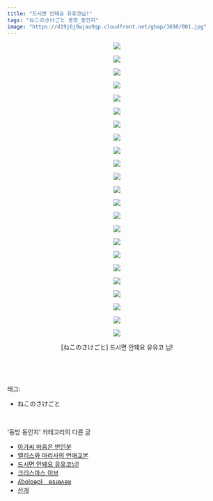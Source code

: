 ```yaml
---
title: "드시면 안돼요 유유코님!"
tags: "ねこのさけごと 동방_동인지"
image: "https://d19j6j9wjau9qp.cloudfront.net/ghap/3690/001.jpg"
---
```

<div class="article">
<p style="text-align: center; clear: none; float: none;"><img src="{{ site.imgserver8 }}/ghap/3690/001.jpg"/></p>
<p style="text-align: center; clear: none; float: none;"><img src="{{ site.imgserver8 }}/ghap/3690/002.jpg"/></p>
<p style="text-align: center; clear: none; float: none;"><img src="{{ site.imgserver8 }}/ghap/3690/003.jpg"/></p>
<p style="text-align: center; clear: none; float: none;"><img src="{{ site.imgserver8 }}/ghap/3690/004.jpg"/></p>
<p style="text-align: center; clear: none; float: none;"><img src="{{ site.imgserver8 }}/ghap/3690/005.jpg"/></p>
<p style="text-align: center; clear: none; float: none;"><img src="{{ site.imgserver8 }}/ghap/3690/006.jpg"/></p>
<p style="text-align: center; clear: none; float: none;"><img src="{{ site.imgserver8 }}/ghap/3690/007.jpg"/></p>
<p style="text-align: center; clear: none; float: none;"><img src="{{ site.imgserver8 }}/ghap/3690/008.jpg"/></p>
<p style="text-align: center; clear: none; float: none;"><img src="{{ site.imgserver8 }}/ghap/3690/009.jpg"/></p>
<p style="text-align: center; clear: none; float: none;"><img src="{{ site.imgserver8 }}/ghap/3690/010.jpg"/></p>
<p style="text-align: center; clear: none; float: none;"><img src="{{ site.imgserver8 }}/ghap/3690/011.jpg"/></p>
<p style="text-align: center; clear: none; float: none;"><img src="{{ site.imgserver8 }}/ghap/3690/012.jpg"/></p>
<p style="text-align: center; clear: none; float: none;"><img src="{{ site.imgserver8 }}/ghap/3690/013.jpg"/></p>
<p style="text-align: center; clear: none; float: none;"><img src="{{ site.imgserver8 }}/ghap/3690/014.jpg"/></p>
<p style="text-align: center; clear: none; float: none;"><img src="{{ site.imgserver8 }}/ghap/3690/015.jpg"/></p>
<p style="text-align: center; clear: none; float: none;"><img src="{{ site.imgserver8 }}/ghap/3690/016.jpg"/></p>
<p style="text-align: center; clear: none; float: none;"><img src="{{ site.imgserver8 }}/ghap/3690/017.jpg"/></p>
<p style="text-align: center; clear: none; float: none;"><img src="{{ site.imgserver8 }}/ghap/3690/018.jpg"/></p>
<p style="text-align: center; clear: none; float: none;"><img src="{{ site.imgserver8 }}/ghap/3690/019.jpg"/></p>
<p style="text-align: center; clear: none; float: none;"><img src="{{ site.imgserver8 }}/ghap/3690/020.jpg"/></p>
<p style="text-align: center; clear: none; float: none;"><img src="{{ site.imgserver8 }}/ghap/3690/021.jpg"/></p>
<p style="text-align: center; clear: none; float: none;"><img src="{{ site.imgserver8 }}/ghap/3690/022.jpg"/></p>
<p style="text-align: center; clear: none; float: none;"><img src="{{ site.imgserver8 }}/ghap/3690/023.jpg"/></p>
<p style="text-align: center; clear: none; float: none;">[ねこのさけごと] 드시면 안돼요 유유코 님!</p>
<p><br/></p>
</div><br/>
<div class="tagTrail">
<p>태그: </p>
<ul>
<li>ねこのさけごと</li>
</ul>
</div><br/>
<div class="another">
<p>'동방 동인지' 카테고리의 다른 글</p>
<ul>
<li><a href="/ghap_3692">아가씨 마음은 반인분</a></li>
<li><a href="/ghap_3691">앨리스와 마리사의 연애교본</a></li>
<li><a href="/ghap_3690">드시면 안돼요 유유코님!</a></li>
<li><a href="/ghap_3689">크리스마스 이브</a></li>
<li><a href="/ghap_3687">ʎɓoloǝpI　ǝsɹǝʌǝᴚ</a></li>
<li><a href="/ghap_3682">산개</a></li>
</ul>
</div><br/>
<div class="cb_module cb_fluid">
<div class="cb_wrt cb_profile">
</div><!-- commentList close -->
</div><br/>
